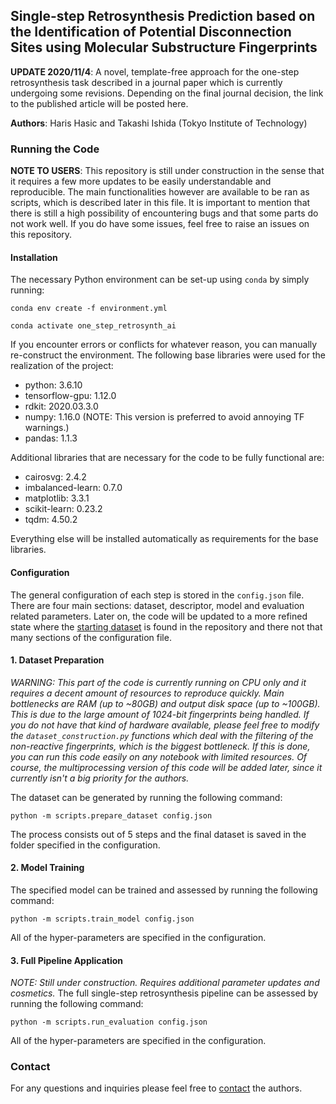 ## Single-step Retrosynthesis Prediction based on the Identification of Potential Disconnection Sites using Molecular Substructure Fingerprints
**UPDATE 2020/11/4**: A novel, template-free approach for the one-step retrosynthesis task described in a journal paper 
which is currently undergoing some revisions. Depending on the final journal decision, the link to the published article
will be posted here.

**Authors**: Haris Hasic and Takashi Ishida (Tokyo Institute of Technology)

### Running the Code
**NOTE TO USERS**: This repository is still under construction in the sense that it requires a few more updates to be 
easily understandable and reproducible. The main functionalities however are available to be ran as scripts, which is 
described later in this file. It is important to mention that there is still a high possibility of encountering bugs
and that some parts do not work well. If you do have some issues, feel free to raise an issues on this repository.   

#### Installation
The necessary Python environment can be set-up using ```conda``` by simply running:

```shell script
conda env create -f environment.yml
```
```shell script
conda activate one_step_retrosynth_ai
```

If you encounter errors or conflicts for whatever reason, you can manually re-construct the environment.
The following base libraries were used for the realization of the project:

* python: 3.6.10
* tensorflow-gpu: 1.12.0
* rdkit: 2020.03.3.0
* numpy: 1.16.0 (NOTE: This version is preferred to avoid annoying TF warnings.)
* pandas: 1.1.3

Additional libraries that are necessary for the code to be fully functional are:

* cairosvg: 2.4.2
* imbalanced-learn: 0.7.0
* matplotlib: 3.3.1
* scikit-learn: 0.23.2
* tqdm: 4.50.2

Everything else will be installed automatically as requirements for the base libraries.

#### Configuration
The general configuration of each step is stored in the ```config.json``` file. There are four main sections: dataset,
descriptor, model and evaluation related parameters. Later on, the code will be updated to a more refined state where 
the [starting dataset](https://github.com/connorcoley/retrosim/blob/master/retrosim/data/data_processed.csv) is found in
the repository and there not that many sections of the configuration file.

#### 1. Dataset Preparation
_WARNING: This part of the code is currently running on CPU only and it requires a decent amount of resources to 
reproduce quickly. Main bottlenecks are RAM (up to ~80GB) and output disk space (up to ~100GB). This is due to the large
amount of 1024-bit fingerprints being handled. If you do not have that kind of hardware available, please feel free to
modify the `dataset_construction.py` functions which deal with the filtering of the non-reactive fingerprints, which is
the biggest bottleneck. If this is done, you can run this code easily on any notebook with limited resources. Of course,
the multiprocessing version of this code will be added later, since it currently isn't a big priority for the authors._ 

The dataset can be generated by running the following command:

```shell script
python -m scripts.prepare_dataset config.json
```
The process consists out of 5 steps and the final dataset is saved in the folder specified in the configuration. 

#### 2. Model Training
The specified model can be trained and assessed by running the following command:

```shell script
python -m scripts.train_model config.json
```
All of the hyper-parameters are specified in the configuration. 

#### 3. Full Pipeline Application
_NOTE: Still under construction. Requires additional parameter updates and cosmetics._
The full single-step retrosynthesis pipeline can be assessed by running the following command:

```shell script
python -m scripts.run_evaluation config.json
```
All of the hyper-parameters are specified in the configuration.

### Contact
For any questions and inquiries please feel free to [contact](mailto:hasic@cb.cs.titech.ac.jp) the authors.
